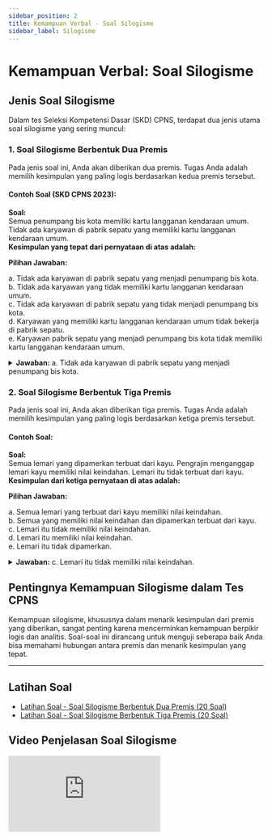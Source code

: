 ```yaml
---
sidebar_position: 2
title: Kemampuan Verbal - Soal Silogisme
sidebar_label: Silogisme
---
```


# Kemampuan Verbal: Soal Silogisme

## Jenis Soal Silogisme

Dalam tes Seleksi Kompetensi Dasar (SKD) CPNS, terdapat dua jenis utama soal silogisme yang sering muncul:

### 1. Soal Silogisme Berbentuk Dua Premis

Pada jenis soal ini, Anda akan diberikan dua premis. Tugas Anda adalah memilih kesimpulan yang paling logis berdasarkan kedua premis tersebut.

#### Contoh Soal (SKD CPNS 2023):

**Soal:**  
Semua penumpang bis kota memiliki kartu langganan kendaraan umum. Tidak ada karyawan di pabrik sepatu yang memiliki kartu langganan kendaraan umum.  
**Kesimpulan yang tepat dari pernyataan di atas adalah:**

**Pilihan Jawaban:**

a. Tidak ada karyawan di pabrik sepatu yang menjadi penumpang bis kota.  
b. Tidak ada karyawan yang tidak memiliki kartu langganan kendaraan umum.  
c. Tidak ada karyawan di pabrik sepatu yang tidak menjadi penumpang bis kota.  
d. Karyawan yang memiliki kartu langganan kendaraan umum tidak bekerja di pabrik sepatu.  
e. Karyawan pabrik sepatu yang menjadi penumpang bis kota tidak memiliki kartu langganan kendaraan umum.

<details>
<summary><strong>Jawaban:</strong> a. Tidak ada karyawan di pabrik sepatu yang menjadi penumpang bis kota.</summary>
Penjelasan: Karena semua penumpang bis kota memiliki kartu langganan kendaraan umum dan tidak ada karyawan pabrik sepatu yang memiliki kartu langganan, maka karyawan pabrik sepatu tidak mungkin menjadi penumpang bis kota.
</details>

### 2. Soal Silogisme Berbentuk Tiga Premis

Pada jenis soal ini, Anda akan diberikan tiga premis. Tugas Anda adalah memilih kesimpulan yang paling logis berdasarkan ketiga premis tersebut.

#### Contoh Soal:

**Soal:**  
Semua lemari yang dipamerkan terbuat dari kayu. Pengrajin menganggap lemari kayu memiliki nilai keindahan. Lemari itu tidak terbuat dari kayu.  
**Kesimpulan dari ketiga pernyataan di atas adalah:**

**Pilihan Jawaban:**

a. Semua lemari yang terbuat dari kayu memiliki nilai keindahan.  
b. Semua yang memiliki nilai keindahan dan dipamerkan terbuat dari kayu.  
c. Lemari itu tidak memiliki nilai keindahan.  
d. Lemari itu memiliki nilai keindahan.  
e. Lemari itu tidak dipamerkan.

<details>
<summary><strong>Jawaban:</strong> c. Lemari itu tidak memiliki nilai keindahan.</summary>
Penjelasan: Karena lemari itu tidak terbuat dari kayu dan semua lemari yang dipamerkan terbuat dari kayu dan dianggap memiliki nilai keindahan, maka lemari yang tidak terbuat dari kayu tidak bisa memiliki nilai keindahan.
</details>

## Pentingnya Kemampuan Silogisme dalam Tes CPNS

Kemampuan silogisme, khususnya dalam menarik kesimpulan dari premis yang diberikan, sangat penting karena mencerminkan kemampuan berpikir logis dan analitis. Soal-soal ini dirancang untuk menguji seberapa baik Anda bisa memahami hubungan antara premis dan menarik kesimpulan yang tepat.

---

## Latihan Soal

- [Latihan Soal - Soal Silogisme Berbentuk Dua Premis (20 Soal)](/ringkasan-skd-cpns/docs/latihan-soal/soal-verbal/soal-silogisme-dua-permis)
- [Latihan Soal - Soal Silogisme Berbentuk Tiga Premis (20 Soal)](/ringkasan-skd-cpns/docs/latihan-soal/soal-verbal/soal-silogisme-tiga-permis)

## Video Penjelasan Soal Silogisme

<div style={{ position: 'relative', paddingBottom: '56.25%', height: 0, overflow: 'hidden', maxWidth: '100%', height: 'auto' }}>
  <iframe 
    style={{ position: 'absolute', top: 0, left: 0, width: '100%', height: '100%' }} 
    src="https://www.youtube.com/embed/ToR7vNxxqGw" 
    title="YouTube video player" 
    frameBorder="0" 
    allow="accelerometer; autoplay; clipboard-write; encrypted-media; gyroscope; picture-in-picture" 
    allowFullScreen
  />
</div>
